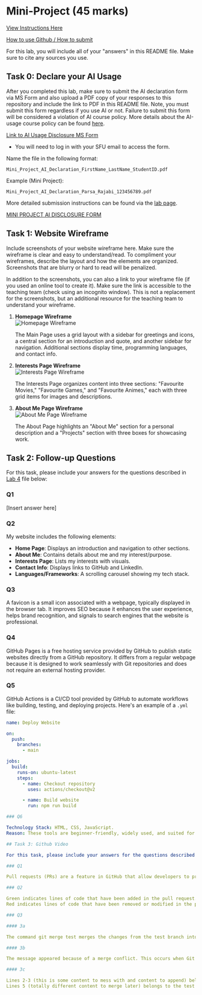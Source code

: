 # Mini-Project (45 marks)

[View Instructions Here](Mini-project.md)

[How to use Github / How to submit](https://parsa-rajabi.github.io/CMPT-276/#/assignment-lab-details?id=submission)

For this lab, you will include all of your "answers" in this README file. Make sure to cite any sources you use. 

## Task 0: Declare your AI Usage

After you completed this lab, make sure to submit the AI declaration form via MS Form and also upload a PDF copy of your responses to this repository and include the link to PDF in this README file. Note, you must submit this form regardless if you use AI or not. Failure to submit this form will be considered a violation of AI course policy. More details about the AI-usage course policy can be found [here](https://parsa-rajabi.github.io/CMPT-276/#/ai-policy).

[Link to AI Usage Disclosure MS Form](https://parsa-rajabi.github.io/CMPT-276/#/ai-policy?id=disclosure-of-ai-use)

- You will need to log in with your SFU email to access the form.

Name the file in the following format: 

`Mini_Project_AI_Declaration_FirstName_LastName_StudentID.pdf`

Example (Mini Project):

`Mini_Project_AI_Declaration_Parsa_Rajabi_123456789.pdf`


More detailed submission instructions can be found via the [lab page](https://parsa-rajabi.github.io/CMPT-276/#/labs).

[MINI PROJECT AI DISCLOSURE FORM](Mini_Project_AI_Declaration_Wilson_Tu_301598563.pdf)

## Task 1: Website Wireframe

Include screenshots of your website wireframe here. Make sure the wireframe is clear and easy to understand/read. To compliment your wireframes, describe the layout and how the elements are organized. Screenshots that are blurry or hard to read will be penalized. 

In addition to the screenshots, you can also a link to your wireframe file (if you used an online tool to create it). Make sure the link is accessible to the teaching team (check using an incognito window). This is not a replacement for the screenshots, but an additional resource for the teaching team to understand your wireframe.

1. **Homepage Wireframe**  
   ![Homepage Wireframe](./wireframe.png)
   
   The Main Page uses a grid layout with a sidebar for greetings and icons, a central section for an introduction and quote, and another sidebar for navigation. Additional sections display time, programming languages, and contact info.

2. **Interests Page Wireframe**  
   ![Interests Page Wireframe](./wireframe_interest.png)

   The Interests Page organizes content into three sections: "Favourite Movies," "Favourite Games," and "Favourite Animes," each with three grid items for images and descriptions.

3. **About Me Page Wireframe**  
   ![About Me Page Wireframe](./wireframe_about.png)

   The About Page highlights an "About Me" section for a personal description and a "Projects" section with three boxes for showcasing work.

## Task 2: Follow-up Questions

For this task, please include your answers for the questions described in [Lab 4](L4.md) file below:

### Q1

[Insert answer here]

### Q2

My website includes the following elements:
- **Home Page**: Displays an introduction and navigation to other sections.
- **About Me**: Contains details about me and my interest/purpose.
- **Interests Page**: Lists my interests with visuals.
- **Contact Info**: Displays links to GitHub and LinkedIn.
- **Languages/Frameworks**: A scrolling carousel showing my tech stack.

### Q3

A favicon is a small icon associated with a webpage, typically displayed in the browser tab. It improves SEO because it enhances the user experience, helps brand recognition, and signals to search engines that the website is professional.

### Q4

GitHub Pages is a free hosting service provided by GitHub to publish static websites directly from a GitHub repository. It differs from a regular webpage because it is designed to work seamlessly with Git repositories and does not require an external hosting provider.

### Q5

GitHub Actions is a CI/CD tool provided by GitHub to automate workflows like building, testing, and deploying projects. Here's an example of a `.yml` file:
```yml
name: Deploy Website

on:
  push:
    branches:
      - main

jobs:
  build:
    runs-on: ubuntu-latest
    steps:
      - name: Checkout repository
        uses: actions/checkout@v2

      - name: Build website
        run: npm run build

### Q6

Technology Stack: HTML, CSS, JavaScript.
Reason: These tools are beginner-friendly, widely used, and suited for static websites.

## Task 3: Github Video

For this task, please include your answers for the questions described in [Lab 4](L4.md) file below:

### Q1

Pull requests (PRs) are a feature in GitHub that allow developers to propose changes to a codebase. These changes are submitted from a branch into another branch (e.g., from a feature branch to main). The purpose of PRs is to enable collaboration, as they allow team members to review, discuss, and approve changes before merging them.

### Q2

Green indicates lines of code that have been added in the pull request.
Red indicates lines of code that have been removed or modified in the pull request.

### Q3

#### 3a

The command git merge test merges the changes from the test branch into the current branch (develop). This means Git will attempt to integrate any commits on the test branch into the develop branch. If there are no conflicts, the merge will complete automatically. Otherwise, Git will report merge conflicts that need to be resolved manually.

#### 3b

The message appeared because of a merge conflict. This occurs when Git cannot automatically resolve differences between the develop and test branches. Specifically, the conflicting lines in the README.md file were edited differently in both branches, and Git requires manual intervention to decide which changes to keep.

#### 3c

Lines 2-3 (this is some content to mess with and content to append) belong to the develop branch (current branch).
Lines 5 (totally different content to merge later) belongs to the test branch.